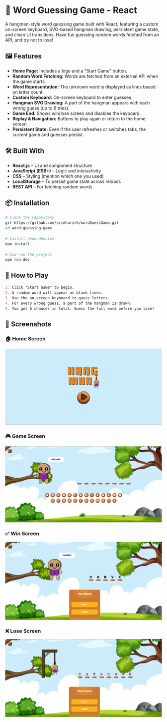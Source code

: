 # 🎯 Word Guessing Game - React

A hangman-style word guessing game built with React, featuring a custom on-screen keyboard, SVG-based hangman drawing, persistent game state, and clean UI transitions. Have fun guessing random words fetched from an API, and try not to lose!

## 🖼️ Features

- **Home Page:** Includes a logo and a "Start Game" button.
- **Random Word Fetching:** Words are fetched from an external API when the game starts.
- **Word Representation:** The unknown word is displayed as lines based on letter count.
- **Custom Keyboard:** On-screen keyboard to enter guesses.
- **Hangman SVG Drawing:** A part of the hangman appears with each wrong guess (up to 6 tries).
- **Game End:** Shows win/lose screen and disables the keyboard.
- **Replay & Navigation:** Buttons to play again or return to the home screen.
- **Persistent State:** Even if the user refreshes or switches tabs, the current game and guesses persist.

## 🛠️ Built With

- **React.js** – UI and component structure
- **JavaScript (ES6+)** – Logic and interactivity
- **CSS** – Styling (mention which one you used)
- **LocalStorage** – To persist game state across reloads
- **REST API** – For fetching random words

## 📦 Installation

```bash
# Clone the repository
git https://github.com/sridharsrk/wordGuessGame.git
cd word-guessing-game

# Install dependencies
npm install

# And run the project
npm run dev
```

## 🧠 How to Play
```markdown
1. Click "Start Game" to begin.
2. A random word will appear as blank lines.
3. Use the on-screen keyboard to guess letters.
4. For every wrong guess, a part of the hangman is drawn.
5. You get 6 chances in total. Guess the full word before you lose!
```

## 📸 Screenshots

### 🏠 Home Screen
![img](./public/HomeScreen.png)
### 🎮 Game Screen
![img](./public/GameScreen.png)
### ✅ Win Screen
![img](./public/WonScreen.png)
### ❌ Lose Screen
![img](./public/lossScree.png)